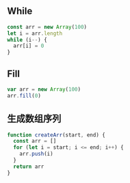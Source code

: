 ## While

```javascript
const arr = new Array(100)
let i = arr.length
while (i--) {
  arr[i] = 0
}
```

## Fill

```javascript
var arr = new Array(100)
arr.fill(0)
```

## 生成数组序列

```javascript
function createArr(start, end) {
  const arr = []
  for (let i = start; i <= end; i++) {
    arr.push(i)
  }
  return arr
}
```
